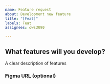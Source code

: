 ```yaml
---
name: Feature request
about: Development new feature
title: "[Feat]"
labels: Feat
assignees: ows3090

---
```


## What features will you develop?
A clear description of features

### Figma URL (optional)
